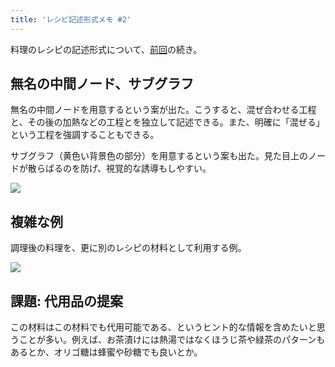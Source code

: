 ```yaml
---
title: 'レシピ記述形式メモ #2'
---
```

料理のレシピの記述形式について、[前回](https://r7kamura.com/articles/2022-05-13-mermaid-recipe-memo)の続き。

無名の中間ノード、サブグラフ
--------------

無名の中間ノードを用意するという案が出た。こうすると、混ぜ合わせる工程と、その後の加熱などの工程とを独立して記述できる。また、明確に「混ぜる」という工程を強調することもできる。

サブグラフ（黄色い背景色の部分）を用意するという案も出た。見た目上のノードが散らばるのを防げ、視覚的な誘導もしやすい。

![](https://lh5.googleusercontent.com/1QSRvN66FzSx8N8gei05GPG_KPhUjGxlvcE_Cuh-VXUNR0bh-BX-xF2NNOWyRokLC4mNlSFgb-L06E0bXoCXIjmlPEx6ML03EJ80bje6eWB-nEhU3Tuy4JgvNDUXK0yzeiwO3wM3Udyu7pdGeGmA2gDsNBjpMHdX6AAGcp_D7eEARnL1rLMgknwmny-u)

複雑な例
----

調理後の料理を、更に別のレシピの材料として利用する例。

![](https://lh3.googleusercontent.com/yowI50Mca33K8xIfS6BloLSxQWyiBA0AlzBO65cs44TiR_GlZNhCase8E33OJAea_6YecyeSVNMbO30PGcJHJs30H-BfTbJRXVPy8NldvkRfZDABSNyjiR2DKgxVUpYrPyKXjny5uWdKs8cehmcoIpHGQMyaQrO87hNZnLWjKN4g1Su1FwSLf6N673xd)

課題: 代用品の提案
----------

この材料はこの材料でも代用可能である、というヒント的な情報を含めたいと思うことが多い。例えば、お茶漬けには熱湯ではなくほうじ茶や緑茶のパターンもあるとか、オリゴ糖は蜂蜜や砂糖でも良いとか。
